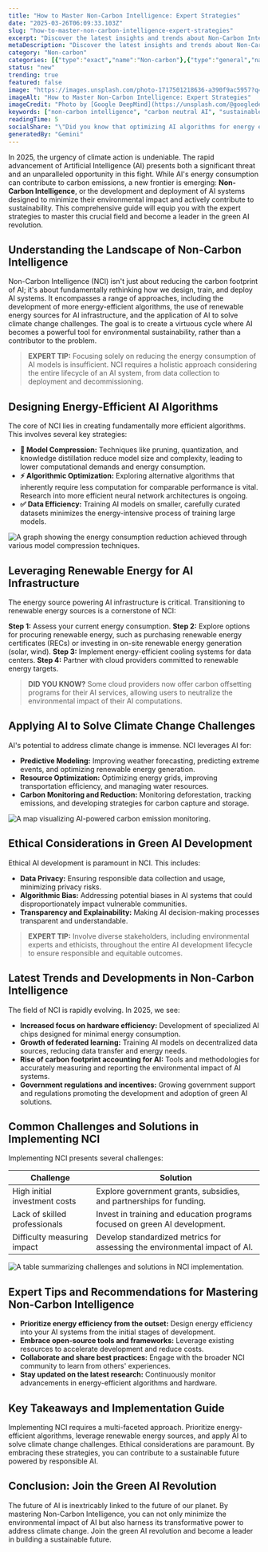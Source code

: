 ```yaml
---
title: "How to Master Non-Carbon Intelligence: Expert Strategies"
date: "2025-03-26T06:09:33.103Z"
slug: "how-to-master-non-carbon-intelligence-expert-strategies"
excerpt: "Discover the latest insights and trends about Non-Carbon Intelligence. This comprehensive guide covers everything you need to know about Non-Carbon Intelligence in 2025."
metaDescription: "Discover the latest insights and trends about Non-Carbon Intelligence. This comprehensive guide covers everything you need to know about Non-Carbon Intelli..."
category: "Non-carbon"
categories: [{"type":"exact","name":"Non-carbon"},{"type":"general","name":"Artificial Intelligence"},{"type":"medium","name":"Machine Learning"},{"type":"specific","name":"Deep Learning"},{"type":"niche","name":"Reinforcement Learning"}]
status: "new"
trending: true
featured: false
image: "https://images.unsplash.com/photo-1717501218636-a390f9ac5957?q=85&w=1200&fit=max&fm=webp&auto=compress"
imageAlt: "How to Master Non-Carbon Intelligence: Expert Strategies"
imageCredit: "Photo by [Google DeepMind](https://unsplash.com/@googledeepmind) on Unsplash"
keywords: ["non-carbon intelligence", "carbon neutral AI", "sustainable AI", "green AI solutions", "ethical AI development", "AI for sustainability", "reducing carbon footprint AI", "environmentally friendly AI", "AI and climate change", "best practices green AI"]
readingTime: 5
socialShare: "\"Did you know that optimizing AI algorithms for energy efficiency isn't just environmentally responsible, it's also economically savvy?  Lower energy consumption translates to lower operational costs.\""
generatedBy: "Gemini"
---
```




In 2025, the urgency of climate action is undeniable.  The rapid advancement of Artificial Intelligence (AI) presents both a significant threat and an unparalleled opportunity in this fight.  While AI's energy consumption can contribute to carbon emissions, a new frontier is emerging: **Non-Carbon Intelligence**, or the development and deployment of AI systems designed to minimize their environmental impact and actively contribute to sustainability. This comprehensive guide will equip you with the expert strategies to master this crucial field and become a leader in the green AI revolution.

## Understanding the Landscape of Non-Carbon Intelligence

Non-Carbon Intelligence (NCI) isn't just about reducing the carbon footprint of AI; it's about fundamentally rethinking how we design, train, and deploy AI systems.  It encompasses a range of approaches, including the development of more energy-efficient algorithms, the use of renewable energy sources for AI infrastructure, and the application of AI to solve climate change challenges.  The goal is to create a virtuous cycle where AI becomes a powerful tool for environmental sustainability, rather than a contributor to the problem.

> **EXPERT TIP:**  Focusing solely on reducing the energy consumption of AI models is insufficient.  NCI requires a holistic approach considering the entire lifecycle of an AI system, from data collection to deployment and decommissioning.

## Designing Energy-Efficient AI Algorithms

The core of NCI lies in creating fundamentally more efficient algorithms. This involves several key strategies:

* **🔑 Model Compression:** Techniques like pruning, quantization, and knowledge distillation reduce model size and complexity, leading to lower computational demands and energy consumption.
* **⚡ Algorithmic Optimization:**  Exploring alternative algorithms that inherently require less computation for comparable performance is vital.  Research into more efficient neural network architectures is ongoing.
* **✅ Data Efficiency:**  Training AI models on smaller, carefully curated datasets minimizes the energy-intensive process of training large models.

![A graph showing the energy consumption reduction achieved through various model compression techniques.](https://images.unsplash.com/photo-1516192518150-0d8fee5425e3?q=85&w=1200&fit=max&fm=webp&auto=compress)

## Leveraging Renewable Energy for AI Infrastructure

The energy source powering AI infrastructure is critical.  Transitioning to renewable energy sources is a cornerstone of NCI:

**Step 1:** Assess your current energy consumption.
**Step 2:** Explore options for procuring renewable energy, such as purchasing renewable energy certificates (RECs) or investing in on-site renewable energy generation (solar, wind).
**Step 3:** Implement energy-efficient cooling systems for data centers.
**Step 4:** Partner with cloud providers committed to renewable energy targets.

> **DID YOU KNOW?**  Some cloud providers now offer carbon offsetting programs for their AI services, allowing users to neutralize the environmental impact of their AI computations.

##  Applying AI to Solve Climate Change Challenges

AI's potential to address climate change is immense.  NCI leverages AI for:

* **Predictive Modeling:**  Improving weather forecasting, predicting extreme events, and optimizing renewable energy generation.
* **Resource Optimization:**  Optimizing energy grids, improving transportation efficiency, and managing water resources.
* **Carbon Monitoring and Reduction:**  Monitoring deforestation, tracking emissions, and developing strategies for carbon capture and storage.

![A map visualizing AI-powered carbon emission monitoring.](https://images.unsplash.com/photo-1494358856891-c9a46d446c39?q=85&w=1200&fit=max&fm=webp&auto=compress)

## Ethical Considerations in Green AI Development

Ethical AI development is paramount in NCI.  This includes:

* **Data Privacy:** Ensuring responsible data collection and usage, minimizing privacy risks.
* **Algorithmic Bias:**  Addressing potential biases in AI systems that could disproportionately impact vulnerable communities.
* **Transparency and Explainability:**  Making AI decision-making processes transparent and understandable.

> **EXPERT TIP:**  Involve diverse stakeholders, including environmental experts and ethicists, throughout the entire AI development lifecycle to ensure responsible and equitable outcomes.

## Latest Trends and Developments in Non-Carbon Intelligence

The field of NCI is rapidly evolving.  In 2025, we see:

* **Increased focus on hardware efficiency:** Development of specialized AI chips designed for minimal energy consumption.
* **Growth of federated learning:**  Training AI models on decentralized data sources, reducing data transfer and energy needs.
* **Rise of carbon footprint accounting for AI:**  Tools and methodologies for accurately measuring and reporting the environmental impact of AI systems.
* **Government regulations and incentives:**  Growing government support and regulations promoting the development and adoption of green AI solutions.

## Common Challenges and Solutions in Implementing NCI

Implementing NCI presents several challenges:

| Challenge                     | Solution                                                                   |
|------------------------------|---------------------------------------------------------------------------|
| High initial investment costs | Explore government grants, subsidies, and partnerships for funding.         |
| Lack of skilled professionals | Invest in training and education programs focused on green AI development. |
| Difficulty measuring impact  | Develop standardized metrics for assessing the environmental impact of AI. |

![A table summarizing challenges and solutions in NCI implementation.](https://images.unsplash.com/photo-1717501218636-a390f9ac5957?q=85&w=1200&fit=max&fm=webp&auto=compress)

## Expert Tips and Recommendations for Mastering Non-Carbon Intelligence

* **Prioritize energy efficiency from the outset:** Design energy efficiency into your AI systems from the initial stages of development.
* **Embrace open-source tools and frameworks:**  Leverage existing resources to accelerate development and reduce costs.
* **Collaborate and share best practices:**  Engage with the broader NCI community to learn from others' experiences.
* **Stay updated on the latest research:**  Continuously monitor advancements in energy-efficient algorithms and hardware.

## Key Takeaways and Implementation Guide

Implementing NCI requires a multi-faceted approach.  Prioritize energy-efficient algorithms, leverage renewable energy sources, and apply AI to solve climate change challenges. Ethical considerations are paramount.  By embracing these strategies, you can contribute to a sustainable future powered by responsible AI.

## Conclusion:  Join the Green AI Revolution

The future of AI is inextricably linked to the future of our planet.  By mastering Non-Carbon Intelligence, you can not only minimize the environmental impact of AI but also harness its transformative power to address climate change.  Join the green AI revolution and become a leader in building a sustainable future.

